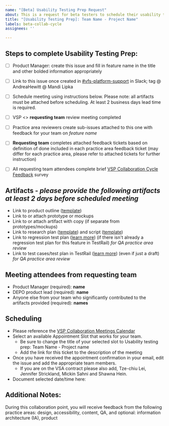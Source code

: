 ```yaml
---
name: "[Beta] Usability Testing Prep Request"
about: This is a request for beta testers to schedule their usability testing.
title: "[Usability Testing Prep]: Team Name - Project Name"
labels: beta-collab-cycle
assignees: ''

---
```


## Steps to complete Usability Testing Prep: 
- [ ] Product Manager: create this issue and fill in feature name in the title and other bolded information appropriately
- [ ] Link to this issue once created in [#vfs-platform-support](https://dsva.slack.com/channels/vfs-platform-support) in Slack; tag @ AndreaHewitt @ Mandi Lipka
- [ ] Schedule meeting using instructions below. Please note: all artifacts must be attached before scheduling. At least 2 business days lead time is required.

- [ ] VSP <> **requesting team** review meeting completed
- [ ] Practice area reviewers create sub-issues attached to this one with feedback for your team on *feature name*
- [ ] **Requesting team** completes attached feedback tickets based on definition of done included in each practice area feedback ticket (may differ for each practice area, please refer to attached tickets for further instruction)
- [ ] All requesting team attendees complete brief [VSP Collaboration Cycle Feedback](https://adhoc.optimalworkshop.com/questions/20260uu8-0-0/questions/before) survey

## Artifacts - _please provide the following artifacts at least 2 days before scheduled meeting_
- Link to product outline ([template](https://github.com/department-of-veterans-affairs/va.gov-team/blob/master/platform/product-management/product-outline-template.md))
- Link to or attach prototype or mockups
- Link to or attach artifact with copy (if separate from prototypes/mockups)
- Link to research plan ([template](https://github.com/department-of-veterans-affairs/va.gov-team/blob/master/platform/research/research-plan-template.md)) and script ([template](https://github.com/department-of-veterans-affairs/va.gov-team/blob/master/platform/research/planning/conversation-guide-template.md))
- Link to regression test plan ([learn more](https://github.com/department-of-veterans-affairs/va.gov-team/blob/master/platform/quality-assurance/qa-artifacts.md#regression-test-plan)) (if there isn't already a regression test plan for this feature in TestRail) _for QA practice area review_
- Link to test cases/test plan in TestRail ([learn more](https://github.com/department-of-veterans-affairs/va.gov-team/blob/master/platform/quality-assurance/qa-artifacts.md#test-plan)) (even if just a draft) _for QA practice area review_

## Meeting attendees from **requesting team**
- Product Manager (required): **name**
- DEPO product lead (required): **name**
- Anyone else from your team who significantly contributed to the artifacts provided (required): **names**

## Scheduling
- Please reference the [VSP Collaboration Meetings Calendar](https://calendar.google.com/calendar/selfsched?sstoken=UUptdzJzeV9sbEZMfGRlZmF1bHR8NjYyMTQ2NGI5MTNmN2UzMTAzOTUzOGExY2Q0NDA4OWI) 
- Select an available Appointment Slot that works for your team.
  - Be sure to change the title of your selected slot to Usability testing prep: Team Name - Project name
  - Add the link for this ticket to the description of the meeting
- Once you have received the appointment confirmation in your email, edit the issue and add the appropriate team members. 
  - If you are on the VSA contract please also add, Tze-chiu Lei, Jennifer Strickland, Mickin Sahni and Shawna Hein.
- Document selected date/time here:

## Additional Notes: 
During this collaboration point, you will receive feedback from the following practice areas: design, accessibility, content, QA, and optional: information architecture (IA), product

